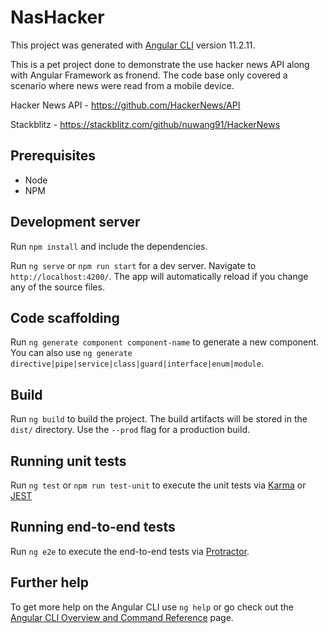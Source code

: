 # NasHacker

This project was generated with [Angular CLI](https://github.com/angular/angular-cli) version 11.2.11.

This is a pet project done to demonstrate the use hacker news API along with Angular Framework as fronend.
The code base only covered a scenario where news were read from a mobile device.

Hacker News API - https://github.com/HackerNews/API

Stackblitz - https://stackblitz.com/github/nuwang91/HackerNews

## Prerequisites

- Node
- NPM

## Development server

Run `npm install` and include the dependencies.

Run `ng serve` or `npm run start` for a dev server. Navigate to `http://localhost:4200/`. The app will automatically reload if you change any of the source files.

## Code scaffolding

Run `ng generate component component-name` to generate a new component. You can also use `ng generate directive|pipe|service|class|guard|interface|enum|module`.

## Build

Run `ng build` to build the project. The build artifacts will be stored in the `dist/` directory. Use the `--prod` flag for a production build.

## Running unit tests

Run `ng test` or `npm run test-unit` to execute the unit tests via [Karma](https://karma-runner.github.io) or [JEST](https://jestjs.io/)

## Running end-to-end tests

Run `ng e2e` to execute the end-to-end tests via [Protractor](http://www.protractortest.org/).

## Further help

To get more help on the Angular CLI use `ng help` or go check out the [Angular CLI Overview and Command Reference](https://angular.io/cli) page.

